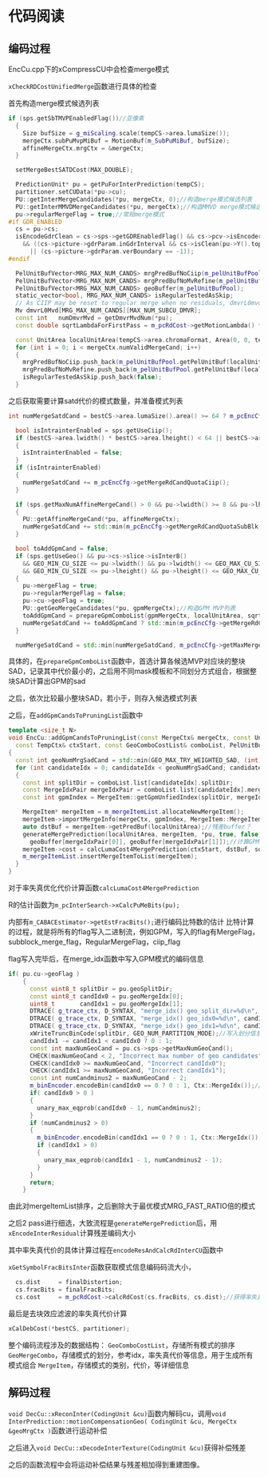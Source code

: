 代码阅读
=
编码过程
--

EncCu.cpp下的xCompressCU中会检查merge模式

```xCheckRDCostUnifiedMerge```函数进行具体的检查

首先构造merge模式候选列表
```c++
if (sps.getSbTMVPEnabledFlag())//亚像素
  {
    Size bufSize = g_miScaling.scale(tempCS->area.lumaSize());
    mergeCtx.subPuMvpMiBuf = MotionBuf(m_SubPuMiBuf, bufSize);
    affineMergeCtx.mrgCtx = &mergeCtx;
  }

  setMergeBestSATDCost(MAX_DOUBLE);

  PredictionUnit* pu = getPuForInterPrediction(tempCS);
  partitioner.setCUData(*pu->cu);
  PU::getInterMergeCandidates(*pu, mergeCtx, 0);//构造merge模式候选列表
  PU::getInterMMVDMergeCandidates(*pu, mergeCtx);//构造MMVD merge模式候选列表
  pu->regularMergeFlag = true;//常规merge模式
#if GDR_ENABLED
  cs = pu->cs;
  isEncodeGdrClean = cs->sps->getGDREnabledFlag() && cs->pcv->isEncoder 
    && ((cs->picture->gdrParam.inGdrInterval && cs->isClean(pu->Y().topRight(), ChannelType::LUMA)) 
      || (cs->picture->gdrParam.verBoundary == -1));
#endif

  PelUnitBufVector<MRG_MAX_NUM_CANDS> mrgPredBufNoCiip(m_pelUnitBufPool);
  PelUnitBufVector<MRG_MAX_NUM_CANDS> mrgPredBufNoMvRefine(m_pelUnitBufPool);
  PelUnitBufVector<MRG_MAX_NUM_CANDS> geoBuffer(m_pelUnitBufPool);
  static_vector<bool, MRG_MAX_NUM_CANDS> isRegularTestedAsSkip;
  // As CIIP may be reset to regular merge when no residuals, dmvrL0mvd cannot be put into mergeItem
  Mv dmvrL0Mvd[MRG_MAX_NUM_CANDS][MAX_NUM_SUBCU_DMVR];
  const int   numDmvrMvd = getDmvrMvdNum(*pu);
  const double sqrtLambdaForFirstPass = m_pcRdCost->getMotionLambda() * FRAC_BITS_SCALE;

  const UnitArea localUnitArea(tempCS->area.chromaFormat, Area(0, 0, tempCS->area.Y().width, tempCS->area.Y().height));
  for (int i = 0; i < mergeCtx.numValidMergeCand; i++)
  {
    mrgPredBufNoCiip.push_back(m_pelUnitBufPool.getPelUnitBuf(localUnitArea));
    mrgPredBufNoMvRefine.push_back(m_pelUnitBufPool.getPelUnitBuf(localUnitArea));
    isRegularTestedAsSkip.push_back(false);
  }
```
之后获取需要计算satd代价的模式数量，并准备模式列表
```c++
int numMergeSatdCand = bestCS->area.lumaSize().area() >= 64 ? m_pcEncCfg->getMergeRdCandQuotaRegular() : m_pcEncCfg->getMergeRdCandQuotaRegularSmallBlk();

  bool isIntrainterEnabled = sps.getUseCiip();
  if (bestCS->area.lwidth() * bestCS->area.lheight() < 64 || bestCS->area.lwidth() >= MAX_CU_SIZE || bestCS->area.lheight() >= MAX_CU_SIZE)
  {
    isIntrainterEnabled = false;
  }
  if (isIntrainterEnabled)
  {
    numMergeSatdCand += m_pcEncCfg->getMergeRdCandQuotaCiip();
  }

  if (sps.getMaxNumAffineMergeCand() > 0 && pu->lwidth() >= 8 && pu->lheight() >= 8)
  {
    PU::getAffineMergeCand(*pu, affineMergeCtx);
    numMergeSatdCand += std::min(m_pcEncCfg->getMergeRdCandQuotaSubBlk(), affineMergeCtx.numValidMergeCand);
  }

  bool toAddGpmCand = false;
  if (sps.getUseGeo() && pu->cs->slice->isInterB() 
    && GEO_MIN_CU_SIZE <= pu->lwidth() && pu->lwidth() <= GEO_MAX_CU_SIZE && pu->lwidth() < 8 * pu->lheight()
    && GEO_MIN_CU_SIZE <= pu->lheight() && pu->lheight() <= GEO_MAX_CU_SIZE && pu->lheight() < 8 * pu->lwidth())
  {
    pu->mergeFlag = true;
    pu->regularMergeFlag = false;
    pu->cu->geoFlag = true;
    PU::getGeoMergeCandidates(*pu, gpmMergeCtx);//构造GPM MVP列表
    toAddGpmCand = prepareGpmComboList(gpmMergeCtx, localUnitArea, sqrtLambdaForFirstPass, comboList, geoBuffer, pu);//计算所有GPM模式候选SAD并排序
    numMergeSatdCand += toAddGpmCand ? std::min(m_pcEncCfg->getMergeRdCandQuotaGpm(), (int)comboList.list.size()) : 0;
  }

  numMergeSatdCand = std::min(numMergeSatdCand, m_pcEncCfg->getMaxMergeRdCandNumTotal());
```
具体的，在```prepareGpmComboList```函数中，首选计算各候选MVP对应块的整块SAD，记录其中代价最小的，之后用不同mask模板和不同划分方式组合，根据整块SAD计算出GPM的sad

之后，依次比较最小整块SAD，若小于，则存入候选模式列表

之后，在```addGpmCandsToPruningList```函数中
```c++
template <size_t N>
void EncCu::addGpmCandsToPruningList(const MergeCtx& mergeCtx, const UnitArea& localUnitArea, double sqrtLambdaForFirstPass,
  const TempCtx& ctxStart, const GeoComboCostList& comboList, PelUnitBufVector<N>& geoBuffer, DistParam& distParamSAD2, PredictionUnit* pu)
{
  const int geoNumMrgSadCand = std::min(GEO_MAX_TRY_WEIGHTED_SAD, (int)comboList.list.size());
  for (int candidateIdx = 0; candidateIdx < geoNumMrgSadCand; candidateIdx++)
  {
    const int splitDir = comboList.list[candidateIdx].splitDir;
    const MergeIdxPair mergeIdxPair = comboList.list[candidateIdx].mergeIdx;
    const int gpmIndex = MergeItem::getGpmUnfiedIndex(splitDir, mergeIdxPair);

    MergeItem* mergeItem = m_mergeItemList.allocateNewMergeItem();
    mergeItem->importMergeInfo(mergeCtx, gpmIndex, MergeItem::MergeItemType::GPM, *pu);//将pu内块的运动信息存储，之后的merge模式会参考
    auto dstBuf = mergeItem->getPredBuf(localUnitArea);//残差buffer？
    generateMergePrediction(localUnitArea, mergeItem, *pu, true, false, dstBuf, false, false,
      geoBuffer[mergeIdxPair[0]], geoBuffer[mergeIdxPair[1]]);//计算GPM的残差，内部有weightedGeoBlk函数，函数会完成插值等一系列操作
    mergeItem->cost = calcLumaCost4MergePrediction(ctxStart, dstBuf, sqrtLambdaForFirstPass, *pu, distParamSAD2);//率失真优化代价计算
    m_mergeItemList.insertMergeItemToList(mergeItem);
  }
}
```

对于率失真优化代价计算函数```calcLumaCost4MergePrediction```

R的估计函数为```m_pcInterSearch->xCalcPuMeBits(pu);```

内部有```m_CABACEstimator->getEstFracBits();```进行编码比特数的估计
比特计算的过程，就是将所有的flag写入二进制流，例如GPM，写入的flag有MergeFlag，subblock_merge_flag，RegularMergeFlag，ciip_flag

flag写入完毕后，在merge_idx函数中写入GPM模式的编码信息

```c++
if( pu.cu->geoFlag )
    {
      const uint8_t splitDir = pu.geoSplitDir;
      const uint8_t candIdx0 = pu.geoMergeIdx[0];
      uint8_t       candIdx1 = pu.geoMergeIdx[1];
      DTRACE( g_trace_ctx, D_SYNTAX, "merge_idx() geo_split_dir=%d\n", splitDir );
      DTRACE( g_trace_ctx, D_SYNTAX, "merge_idx() geo_idx0=%d\n", candIdx0 );
      DTRACE( g_trace_ctx, D_SYNTAX, "merge_idx() geo_idx1=%d\n", candIdx1 );
      xWriteTruncBinCode(splitDir, GEO_NUM_PARTITION_MODE);//写入划分信息
      candIdx1 -= candIdx1 < candIdx0 ? 0 : 1;
      const int maxNumGeoCand = pu.cs->sps->getMaxNumGeoCand();
      CHECK(maxNumGeoCand < 2, "Incorrect max number of geo candidates");
      CHECK(candIdx0 >= maxNumGeoCand, "Incorrect candIdx0");
      CHECK(candIdx1 >= maxNumGeoCand, "Incorrect candIdx1");
      const int numCandminus2 = maxNumGeoCand - 2;
      m_binEncoder.encodeBin(candIdx0 == 0 ? 0 : 1, Ctx::MergeIdx());//编码两个mergeidx
      if( candIdx0 > 0 )
      {
        unary_max_eqprob(candIdx0 - 1, numCandminus2);
      }
      if (numCandminus2 > 0)
      {
        m_binEncoder.encodeBin(candIdx1 == 0 ? 0 : 1, Ctx::MergeIdx());
        if (candIdx1 > 0)
        {
          unary_max_eqprob(candIdx1 - 1, numCandminus2 - 1);
        }
      }
      return;
    }
```

由此对mergeItemList排序，之后删除大于最优模式MRG_FAST_RATIO倍的模式

之后2 pass进行细选，大致流程是```generateMergePrediction```后，用```xEncodeInterResidual```计算残差编码大小

其中率失真代价的具体计算过程在```encodeResAndCalcRdInterCU```函数中

```xGetSymbolFracBitsInter```函数获取模式信息编码码流大小，
```c++
  cs.dist     = finalDistortion;
  cs.fracBits = finalFracBits;
  cs.cost     = m_pcRdCost->calcRdCost(cs.fracBits, cs.dist);//获得率失真代价
```

最后是去块效应滤波的率失真代价计算
```c++
xCalDebCost(*bestCS, partitioner);
```

整个编码流程涉及的数据结构：
```GeoComboCostList```，存储所有模式的排序
```GeoMergeCombo```，存储模式的划分，参考idx，率失真代价等信息，用于生成所有模式组合
```MergeItem```，存储模式的类别，代价，等详细信息

解码过程
--
```void DecCu::xReconInter(CodingUnit &cu)```函数内解码cu，调用```void InterPrediction::motionCompensationGeo( CodingUnit &cu, MergeCtx &geoMrgCtx )```函数进行运动补偿

之后进入```void DecCu::xDecodeInterTexture(CodingUnit &cu)```获得补偿残差

之后的函数流程中会将运动补偿结果与残差相加得到重建图像。